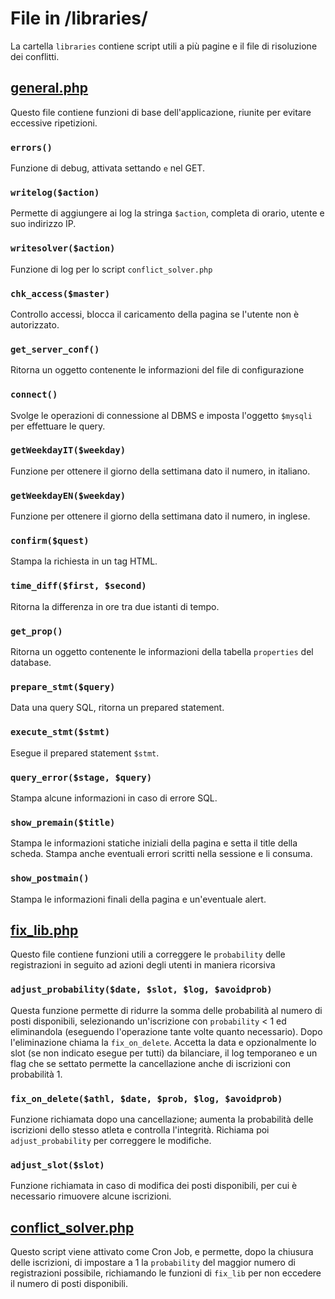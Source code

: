 # File in /libraries/
La cartella `libraries` contiene script utili a più pagine e il file di risoluzione dei conflitti.

## [general.php](general.php)
Questo file contiene funzioni di base dell'applicazione, riunite per evitare eccessive ripetizioni.

### `errors()`
Funzione di debug, attivata settando `e` nel GET.

### `writelog($action)`
Permette di aggiungere ai log la stringa `$action`, completa di orario, utente e suo indirizzo IP.

### `writesolver($action)`
Funzione di log per lo script `conflict_solver.php`

### `chk_access($master)`
Controllo accessi, blocca il caricamento della pagina se l'utente non è autorizzato.

### `get_server_conf()`
Ritorna un oggetto contenente le informazioni del file di configurazione

### `connect()`
Svolge le operazioni di connessione al DBMS e imposta l'oggetto `$mysqli` per effettuare le query.

### `getWeekdayIT($weekday)`
Funzione per ottenere il giorno della settimana dato il numero, in italiano.

### `getWeekdayEN($weekday)`
Funzione per ottenere il giorno della settimana dato il numero, in inglese.

### `confirm($quest)`
Stampa la richiesta in un tag HTML.

### `time_diff($first, $second)`
Ritorna la differenza in ore tra due istanti di tempo.

### `get_prop()`
Ritorna un oggetto contenente le informazioni della tabella `properties` del database.

### `prepare_stmt($query)`
Data una query SQL, ritorna un prepared statement.

### `execute_stmt($stmt)`
Esegue il prepared statement `$stmt`.

### `query_error($stage, $query)`
Stampa alcune informazioni in caso di errore SQL.

### `show_premain($title)`
Stampa le informazioni statiche iniziali della pagina e setta il title della scheda. Stampa anche eventuali errori scritti nella sessione e li consuma.

### `show_postmain()`
Stampa le informazioni finali della pagina e un'eventuale alert.

## [fix_lib.php](fix_lib.php)
Questo file contiene funzioni utili a correggere le `probability` delle registrazioni in seguito ad azioni degli utenti in maniera ricorsiva

### `adjust_probability($date, $slot, $log, $avoidprob)`
Questa funzione permette di ridurre la somma delle probabilità al numero di posti disponibili, selezionando un'iscrizione con `probability` < 1 ed eliminandola (eseguendo l'operazione tante volte quanto necessario). Dopo l'eliminazione chiama la `fix_on_delete`.
Accetta la data e opzionalmente lo slot (se non indicato esegue per tutti) da bilanciare, il log temporaneo e un flag che se settato permette la cancellazione anche di iscrizioni con probabilità 1.

### `fix_on_delete($athl, $date, $prob, $log, $avoidprob)`
Funzione richiamata dopo una cancellazione; aumenta la probabilità delle iscrizioni dello stesso atleta e controlla l'integrità. Richiama poi `adjust_probability` per correggere le modifiche.

### `adjust_slot($slot)`
Funzione richiamata in caso di modifica dei posti disponibili, per cui è necessario rimuovere alcune iscrizioni.

## [conflict_solver.php](conflict_solver.php)
Questo script viene attivato come Cron Job, e permette, dopo la chiusura delle iscrizioni, di impostare a 1 la `probability` del maggior numero di registrazioni possibile, richiamando le funzioni di `fix_lib` per non eccedere il numero di posti disponibili.